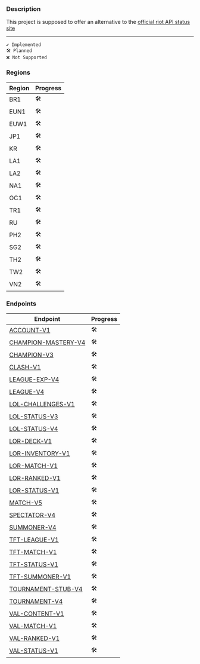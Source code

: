 ### Description
This project is supposed to offer an alternative to the [official riot  API status site](https://developer.riotgames.com/api-status/)

---

```
✔️ Implemented
🛠️ Planned
❌ Not Supported
```

### Regions

| Region | Progress |
| ------ | -------- |
| BR1    | 🛠️       |
| EUN1   | 🛠️       |
| EUW1   | 🛠️       |
| JP1    | 🛠️       |
| KR     | 🛠️       |
| LA1    | 🛠️       |
| LA2    | 🛠️       |
| NA1    | 🛠️       |
| OC1    | 🛠️       |
| TR1    | 🛠️       |
| RU     | 🛠️       |
| PH2    | 🛠️       |
| SG2    | 🛠️       |
| TH2    | 🛠️       |
| TW2    | 🛠️       |
| VN2    | 🛠️       |


### Endpoints

| Endpoint                                                                        | Progress |
| ------------------------------------------------------------------------------- | -------- |
| [ACCOUNT-V1](https://developer.riotgames.com/apis#account-v1)                   |     🛠️     |
| [CHAMPION-MASTERY-V4](https://developer.riotgames.com/apis#champion-mastery-v4) |     🛠️     |
| [CHAMPION-V3](https://developer.riotgames.com/apis#champion-v3)                 |    🛠️      |
| [CLASH-V1](https://developer.riotgames.com/apis#clash-v1)                       |     🛠️     |
| [LEAGUE-EXP-V4](https://developer.riotgames.com/apis#league-exp-v4)             |       🛠️   |
| [LEAGUE-V4](https://developer.riotgames.com/apis#league-v4)                     |      🛠️    |
| [LOL-CHALLENGES-V1](https://developer.riotgames.com/apis#lol-challenges-v1)     |      🛠️    |
| [LOL-STATUS-V3](https://developer.riotgames.com/apis#lol-status-v3)             |     🛠️     |
| [LOL-STATUS-V4](https://developer.riotgames.com/apis#lol-status-v4)             |    🛠️      |
| [LOR-DECK-V1](https://developer.riotgames.com/apis#lor-deck-v1)                 |    🛠️      |
| [LOR-INVENTORY-V1](https://developer.riotgames.com/apis#lor-inventory-v1)       |       🛠️   |
| [LOR-MATCH-V1](https://developer.riotgames.com/apis#lor-match-v1)               |     🛠️     |
| [LOR-RANKED-V1](https://developer.riotgames.com/apis#lor-ranked-v1)             |     🛠️     |
| [LOR-STATUS-V1](https://developer.riotgames.com/apis#lor-status-v1)             |     🛠️     |
| [MATCH-V5](https://developer.riotgames.com/apis#match-v5)                       |     🛠️     |
| [SPECTATOR-V4](https://developer.riotgames.com/apis#spectator-v4)               |       🛠️   |
| [SUMMONER-V4](https://developer.riotgames.com/apis#summoner-v4)                 |    🛠️      |
| [TFT-LEAGUE-V1](https://developer.riotgames.com/apis#tft-league-v1)             |   🛠️       |
| [TFT-MATCH-V1](https://developer.riotgames.com/apis#tft-match-v1)               |   🛠️       |
| [TFT-STATUS-V1](https://developer.riotgames.com/apis#tft-status-v1)             |   🛠️       |
| [TFT-SUMMONER-V1](https://developer.riotgames.com/apis#tft-summoner-v1)         |       🛠️   |
| [TOURNAMENT-STUB-V4](https://developer.riotgames.com/apis#tournament-stub-v4)   |          🛠️|
| [TOURNAMENT-V4](https://developer.riotgames.com/apis#tournament-v4)             |       🛠️   |
| [VAL-CONTENT-V1](https://developer.riotgames.com/apis#val-content-v1)           |          🛠️|
| [VAL-MATCH-V1](https://developer.riotgames.com/apis#val-match-v1)               |          🛠️|
| [VAL-RANKED-V1](https://developer.riotgames.com/apis#val-ranked-v1)             |          🛠️|
| [VAL-STATUS-V1](https://developer.riotgames.com/apis#val-status-v1)             |          🛠️|

